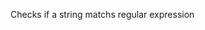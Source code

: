 Checks if a string matchs regular expression 

<rv-bind-content class="pt-3">
<template>
<rv-example-tabs class="pt-3" handle="match-formatter">
<template type="single-html-file">
<div rv-assign-image="'{{ settings.example_image | img_url: 'master' }}'">
  <img rv-if="image | match '.(gif|jpg|jpeg|tiff|png)'" rv-src="image" class="img-fluid" />
</div>
</template>
</rv-example-tabs>
</template>
</rv-bind-content>
